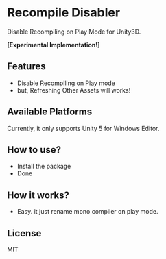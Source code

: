 # Recompile Disabler

Disable Recompiling on Play Mode for Unity3D.  

**[Experimental Implementation!]**

## Features
- Disable Recompiling on Play mode
- but, Refreshing Other Assets will works!

## Available Platforms
Currently, it only supports Unity 5 for Windows Editor.

## How to use?
- Install the package
- Done

## How it works?
- Easy. it just rename mono compiler on play mode.

## License
MIT
